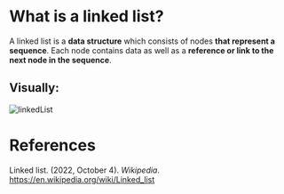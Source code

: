 # What is a linked list? 

A linked list is a **data structure** which consists of nodes **that represent a sequence**. Each node contains data as well as a **reference or link to the next node in the sequence**. 

## Visually: 

![linkedList](https://user-images.githubusercontent.com/109105989/201410732-994627f1-3eec-4fb7-a746-9bfee84afe25.png)

# References 
Linked list. (2022, October 4). *Wikipedia*. <https://en.wikipedia.org/wiki/Linked_list> 

